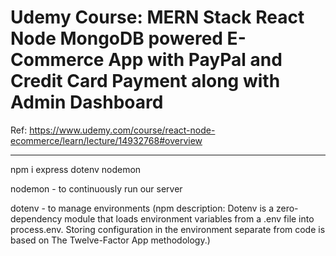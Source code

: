 # Udemy Course: MERN Stack React Node MongoDB powered E-Commerce App with PayPal and Credit Card Payment along with Admin Dashboard

Ref: https://www.udemy.com/course/react-node-ecommerce/learn/lecture/14932768#overview

---

npm i express dotenv nodemon


nodemon - to continuously run our server

dotenv - to manage environments
(npm description: Dotenv is a zero-dependency module that loads environment variables from a .env file into process.env. Storing configuration in the environment separate from code is based on The Twelve-Factor App methodology.)

